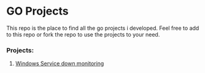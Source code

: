 # GO Projects

This repo is the place to find all the go projects i developed.
Feel free to add to this repo or fork the repo to use the projects to your need.

### Projects:
1. [Windows Service down monitoring](https://github.com/N1kh1lS1ngh25/go_projects/tree/master/go_service_checker)
